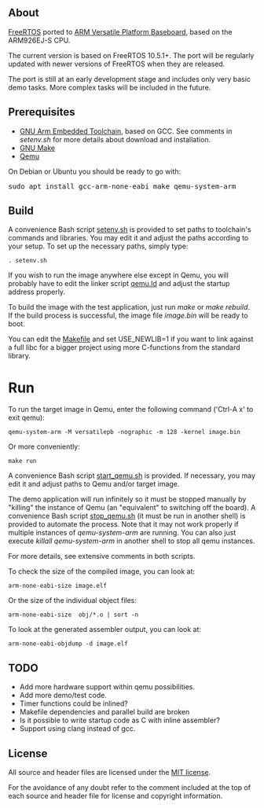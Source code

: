 ## About
[FreeRTOS](http://www.freertos.org/) ported to [ARM Versatile Platform Baseboard](http://infocenter.arm.com/help/topic/com.arm.doc.dui0225d/DUI0225D_versatile_application_baseboard_arm926ej_s_ug.pdf),
based on the ARM926EJ-S CPU.

The current version is based on FreeRTOS 10.5.1+. The port will be regularly
updated with newer versions of FreeRTOS when they are released.

The port is still at an early development stage and includes only very basic
demo tasks. More complex tasks will be included in the future.


## Prerequisites
* [GNU Arm Embedded Toolchain](https://developer.arm.com/open-source/gnu-toolchain/gnu-rm/downloads),
based on GCC. See comments in _setenv.sh_ for more details about download and installation.
* [GNU Make](https://www.gnu.org/software/make/manual/make.html)
* [Qemu](https://www.qemu.org/)

On Debian or Ubuntu you should be ready to go with:
<pre>
sudo apt install gcc-arm-none-eabi make qemu-system-arm
</pre>

## Build
A convenience Bash script [setenv.sh](setenv.sh) is provided to set paths to toolchain's commands
and libraries. You may edit it and adjust the paths according to your setup. To set up
the necessary paths, simply type:

`. setenv.sh`

If you wish to run the image anywhere else except in Qemu, you will probably have to
edit the linker script [qemu.ld](Demo/qemu.ld) and adjust the startup address properly.

To build the image with the test application, just run _make_ or _make rebuild_.
If the build process is successful, the image file _image.bin_ will be ready to boot.

You can edit the [Makefile](Makefile) and set USE_NEWLIB=1 if you want to link against
a full libc for a bigger project using more C-functions from the standard library.

# Run
To run the target image in Qemu, enter the following command ('Ctrl-A x' to exit qemu):

`qemu-system-arm -M versatilepb -nographic -m 128 -kernel image.bin`

Or more conveniently:

`make run`

A convenience Bash script [start\_qemu.sh](start_qemu.sh) is provided. If necessary, you may
edit it and adjust paths to Qemu and/or target image.

The demo application will run infinitely so it must be stopped manually by
"killing" the instance of Qemu (an "equivalent" to switching off the board).
A convenience Bash script [stop\_qemu.sh](stop_qemu.sh) (it must be run in another shell)
is provided to automate the process. Note that it may not work properly if
multiple instances of _qemu-system-arm_ are running.
You can also just execute _killall qemu-system-arm_ in another shell to stop all qemu instances.

For more details, see extensive comments in both scripts.

To check the size of the compiled image, you can look at:

`arm-none-eabi-size image.elf`

Or the size of the individual object files:

`arm-none-eabi-size  obj/*.o | sort -n`

To look at the generated assembler output, you can look at:

`arm-none-eabi-objdump -d image.elf`

## TODO

- Add more hardware support within qemu possibilities.
- Add more demo/test code.
- Timer functions could be inlined?
- Makefile dependencies and parallel build are broken
- Is it possible to write startup code as C with inline assembler?
- Support using clang instead of gcc.

## License
All source and header files are licensed under
the [MIT license](https://www.freertos.org/a00114.html).

For the avoidance of any doubt refer to the comment included at the top of each source and
header file for license and copyright information.
